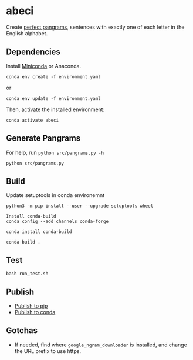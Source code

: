 # abeci 

Create [perfect pangrams][pp], sentences with exactly one of each letter in the English alphabet.

[pp]: https://en.wikipedia.org/wiki/Pangram#Perfect_pangrams

## Dependencies

Install [Miniconda](https://docs.conda.io/en/latest/miniconda.html) or Anaconda.

```
conda env create -f environment.yaml
```
or 
```
conda env update -f environment.yaml
```

Then, activate the installed environment:

```
conda activate abeci
```

## Generate Pangrams

For help, run `python src/pangrams.py -h`

```
python src/pangrams.py
```

## Build


Update setuptools in conda environemnt

```
python3 -m pip install --user --upgrade setuptools wheel 
```

```
Install conda-build
conda config --add channels conda-forge
```

```
conda install conda-build
```


```
conda build .
```

## Test

```
bash run_test.sh
```

## Publish

- [Publish to pip](https://levelup.gitconnected.com/turn-your-python-code-into-a-pip-package-in-minutes-433ae669657f)
- [Publish to conda](https://levelup.gitconnected.com/publishing-your-python-package-on-conda-and-conda-forge-309a405740cf)

## Gotchas

- If needed, find where `google_ngram_downloader` is installed, and change the URL prefix to use https.
